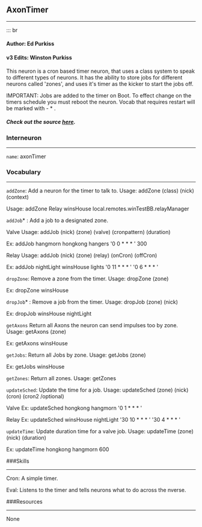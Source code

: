 [meta]: # (
	name: axonTimer
	description: Timer neuron for controlling relayManager and valves
)

## AxonTimer
___
::: br

#### Author: Ed Purkiss
#### v3 Edits: Winston Purkiss

This neuron is a cron based timer neuron, that uses a class system to speak to different types of neurons. It has the ability to store jobs for different neurons called 'zones', and uses it's timer as the kicker to start the jobs off. 

IMPORTANT: Jobs are added to the timer on Boot. To effect change on the timers schedule you must reboot the neuron. Vocab that requires restart will be marked with - * . 

##### Check out the source [here](nrlx://.../__source.md).

### Interneuron
___
`name`: axonTimer

### Vocabulary
___
`addZone`: Add a neuron for the timer to talk to. Usage: addZone (class) (nick) (context)

Usage: addZone Relay winsHouse local.remotes.winTestBB.relayManager

`addJob`* : Add a job to a designated zone. 

Valve Usage: addJob (nick) (zone) (valve) (cronpattern) (duration) 

Ex: addJob hangmorn hongkong hangers '0 0 * * * ' 300 

Relay Usage: addJob (nick) (zone) (relay) (onCron) (offCron)

Ex: addJob nightLight winsHouse lights '0 11 * * * ' '0 6 * * * '

`dropZone`: Remove a zone from the timer. Usage: dropZone (zone)

Ex: dropZone winsHouse

`dropJob`* : Remove a job from the timer. Usage: dropJob (zone) (nick)

Ex: dropJob winsHouse nightLight

`getAxons` Return all Axons the neuron can send impulses too by zone. Usage: getAxons (zone)

Ex: getAxons winsHouse

`getJobs`: Return all Jobs by zone. Usage: getJobs (zone)

Ex: getJobs winsHouse

`getZones`: Return all zones. Usage: getZones

`updateSched`: Update the time for a job. Usage: updateSched (zone) (nick) (cron) (cron2 /optional)

Valve Ex: updateSched hongkong hangmorn '0 1 * * * '

Relay Ex: updateSched winsHouse nightLight '30 10 * * * ' '30 4 * * * '

`updateTime`: Update duration time for a valve job. Usage: updateTime (zone) (nick) (duration)

Ex: updateTime hongkong hangmorn 600

###Skills
___
Cron: A simple timer.

Eval: Listens to the timer and tells neurons what to do across the nverse.

###Resources
___
None

